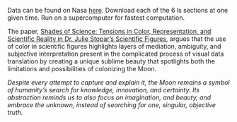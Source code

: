 Data can be found on Nasa [here](https://pds-geosciences.wustl.edu/lro/urn-nasa-pds-lro_diviner_derived1/data_derived_pcp/seasonal/slon/pols/). Download each of the 6 ls sections at one given time. Run on a supercomputer for fastest computation. 

The paper, [Shades of Science: Tensions in Color, Representation, and Scientific Reality in Dr. Julie Stopar’s Scientific Figures](https://drive.google.com/file/d/1GJhJpAC_ZKRrJGLDtVx4eHG75-NlVjp3/view?usp=sharing), argues that the use of color in scientific figures highlights layers of mediation, ambiguity, and subjective interpretation present in the complicated process of visual data translation by creating
a unique sublime beauty that spotlights both the limitations and possibilities of colonizing the Moon.

*Despite every attempt to capture and explain it, the Moon remains a symbol of humanity’s search for knowledge, innovation, and certainty. Its abstraction reminds us to also focus on imagination, and beauty, and embrace the unknown, instead of searching for one, singular, objective truth.*
